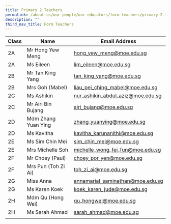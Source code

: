 ```yaml
---
title: Primary 2 Teachers
permalink: /about-us/our-people/our-educators/form-teachers/primary-2-teachers/
description: ""
third_nav_title: Form Teachers
---
```

| Class |  Name |  Email Address |
|---|---|---|
| 2A | Mr Hong Yew Meng | hong_yew_meng@moe.edu.sg |
| 2A | Ms Eileen | lim_eileen@moe.edu.sg |
| 2B | Mr Tan King Yang | tan_king_yang@moe.edu.sg |
| 2B | Mrs Goh (Mabel) | liau_pei_ching_mabel@moe.edu.sg |
| 2C | Ms Ashikin | nur_ashikin_abdul_aziz@moe.edu.sg |
| 2C | Mr Airi Bin Bujang | airi_bujang@moe.edu.sg |
| 2D | Mdm Zhang Yuan Ying | zhang_yuanying@moe.edu.sg  |
| 2D | Ms Kavitha | kavitha_karunanithi@moe.edu.sg |
| 2E | Ms Sim Chin Mei | sim_chin_mei@moe.edu.sg |
| 2E | Mrs Michelle Soh | michelle_wong_fei_fun@moe.edu.sg |
| 2F | Mr Choey (Paul) | choey_por_yen@moe.edu.sg |
| 2F | Mrs Pun (Toh Zi Ai) | toh_zi_ai@moe.edu.sg  |
| 2G | Miss Anna | annamarial_saminathan@moe.edu.sg |
| 2G | Ms Karen Koek | koek_karen_jude@moe.edu.sg |
| 2H | Mdm Qu (Hong Wei) | qu_hongwei@moe.edu.sg |
| 2H | Ms Sarah Ahmad | sarah_ahmad@moe.edu.sg |
| | | |